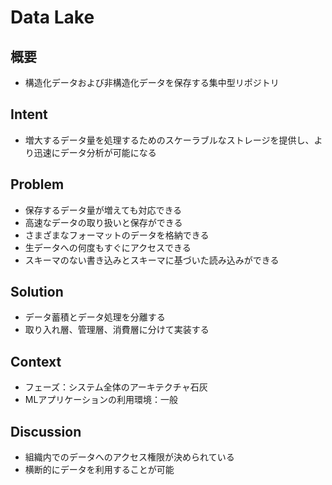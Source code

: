 # Data Lake

## 概要

- 構造化データおよび非構造化データを保存する集中型リポジトリ

## Intent
 
- 増大するデータ量を処理するためのスケーラブルなストレージを提供し、より迅速にデータ分析が可能になる

## Problem

- 保存するデータ量が増えても対応できる
- 高速なデータの取り扱いと保存ができる
- さまざまなフォーマットのデータを格納できる
- 生データへの何度もすぐにアクセスできる
- スキーマのない書き込みとスキーマに基づいた読み込みができる 

## Solution

- データ蓄積とデータ処理を分離する
- 取り入れ層、管理層、消費層に分けて実装する

## Context

- フェーズ：システム全体のアーキテクチャ石灰
- MLアプリケーションの利用環境：一般

## Discussion

- 組織内でのデータへのアクセス権限が決められている
- 横断的にデータを利用することが可能
